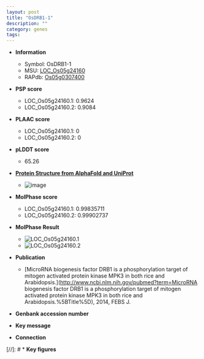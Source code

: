 ```yaml
---
layout: post
title: "OsDRB1-1"
description: ""
category: genes
tags: 
---
```


* **Information**  
    + Symbol: OsDRB1-1  
    + MSU: [LOC_Os05g24160](http://rice.plantbiology.msu.edu/cgi-bin/ORF_infopage.cgi?orf=LOC_Os05g24160)  
    + RAPdb: [Os05g0307400](http://rapdb.dna.affrc.go.jp/viewer/gbrowse_details/irgsp1?name=Os05g0307400)  

* **PSP score**  
    + LOC_Os05g24160.1: 0.9624 
    + LOC_Os05g24160.2: 0.9084 

* **PLAAC score**  
    + LOC_Os05g24160.1: 0 
    + LOC_Os05g24160.2: 0 

* **pLDDT score**
    + 65.26

* **[Protein Structure from AlphaFold and UniProt](https://www.uniprot.org/uniprotkb/Q0DJA3/entry#structure)**
    + ![image](https://ricepsp.github.io/images/Q0/AF-Q0DJA3-F1.png)

* **MolPhase score**
    + LOC_Os05g24160.1: 0.99835711
    + LOC_Os05g24160.2: 0.99902737

* **MolPhase Result**
    + ![LOC_Os05g24160.1](https://304243504.github.io/Pictures/LOC_Os05g/LOC_Os05g24160.1.png)
    + ![LOC_Os05g24160.2](https://304243504.github.io/Pictures/LOC_Os05g/LOC_Os05g24160.2.png)

* **Publication**  
    + [MicroRNA biogenesis factor DRB1 is a phosphorylation target of mitogen activated protein kinase MPK3 in both rice and Arabidopsis.](http://www.ncbi.nlm.nih.gov/pubmed?term=MicroRNA biogenesis factor DRB1 is a phosphorylation target of mitogen activated protein kinase MPK3 in both rice and Arabidopsis.%5BTitle%5D), 2014, FEBS J.

* **Genbank accession number**  

* **Key message**  

* **Connection**  

[//]: # * **Key figures**  


